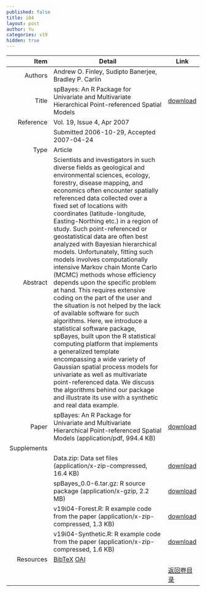 ```yaml
---
published: false
title: i04
layout: post
author: Yu
categories: v19
hidden: true
---
```


| Item | Detail | Link |
|---:|---|---|
| Authors | Andrew O. Finley, Sudipto Banerjee, Bradley  P.  Carlin| |
| Title |spBayes: An R Package for Univariate and Multivariate Hierarchical Point-referenced Spatial Models | [download](http://www.jstatsoft.org/v19/i04/paper) |
| Reference |Vol. 19, Issue 4, Apr 2007 | |
| | Submitted 2006-10-29, Accepted 2007-04-24| | 
| Type | Article| |
| Abstract | Scientists and investigators in such diverse fields as geological and environmental sciences, ecology, forestry, disease mapping, and economics often encounter spatially referenced data collected over a fixed set of locations with coordinates (latitude-longitude, Easting-Northing etc.) in a region of study. Such point-referenced or geostatistical data are often best analyzed with Bayesian hierarchical models. Unfortunately, fitting such models involves computationally intensive Markov chain Monte Carlo (MCMC) methods whose efficiency depends upon the specific problem at hand. This requires extensive coding on the part of the user and the situation is not helped by the lack of available software for such algorithms. Here, we introduce a statistical software package, spBayes, built upon the R statistical computing platform that implements a generalized template encompassing a wide variety of Gaussian spatial process models for univariate as well as multivariate point-referenced data. We discuss the algorithms behind our package and illustrate its use with a synthetic and real data example.| |
| Paper | spBayes: An R Package for Univariate and Multivariate Hierarchical Point-referenced Spatial Models  (application/pdf, 994.4 KB)| [download](http://www.jstatsoft.org/v19/i04/paper) |
| Supplements | | |
| |Data.zip: Data set files  (application/x-zip-compressed, 16.4 KB)|  [download](http://www.jstatsoft.org/v19/i04/supp/1) |
| |spBayes_0.0-6.tar.gz: R source package  (application/x-gzip, 2.2 MB)|  [download](http://www.jstatsoft.org/v19/i04/supp/2) |
| |v19i04-Forest.R: R example code from the paper  (application/x-zip-compressed, 1.3 KB)|  [download](http://www.jstatsoft.org/v19/i04/supp/3) |
| |v19i04-Synthetic.R: R example code from the paper  (application/x-zip-compressed, 1.6 KB)|  [download](http://www.jstatsoft.org/v19/i04/supp/4) |
| Resources | [BibTeX](http://www.jstatsoft.org/v19/i04/bibtex) [OAI](http://www.jstatsoft.org/oai?verb=GetRecord&identifier=oai.jstatsoft/v19/i04&prefix=oai_dc)| |
| |  | [返回卷目录]({{site.baseurl}}/volume/v19.html) |